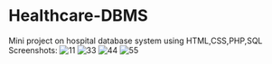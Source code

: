 # Healthcare-DBMS
Mini project on hospital database system using HTML,CSS,PHP,SQL
Screenshots:
![11](https://github.com/user-attachments/assets/b3bbea34-7c88-43af-a036-d586a5edf179)
![33](https://github.com/user-attachments/assets/fca05280-d8cb-46ec-846f-d90dace4461f)
![44](https://github.com/user-attachments/assets/ff51ec2d-406d-4d57-af7a-d7a7132e2515)
![55](https://github.com/user-attachments/assets/445a09d3-0a1d-4b63-abc2-cbcaa625c0a7)

